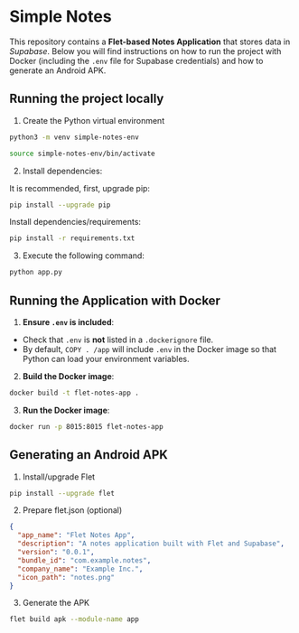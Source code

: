 # Simple Notes

This repository contains a **Flet-based Notes Application** that stores data in *Supabase*. Below you will find instructions on how to run the project with Docker (including the `.env` file for Supabase credentials) and how to generate an Android APK.

## Running the project locally

1. Create the Python virtual environment

```sh
python3 -m venv simple-notes-env
```

```sh
source simple-notes-env/bin/activate
```

2. Install dependencies:

It is recommended, first, upgrade pip:
```sh
pip install --upgrade pip
```

Install dependencies/requirements:
```sh
pip install -r requirements.txt
```

3. Execute the following command:

```sh
python app.py
```

## Running the Application with Docker

1. **Ensure `.env` is included**:
- Check that `.env` is **not** listed in a `.dockerignore` file.  
- By default, `COPY . /app` will include `.env` in the Docker image so that Python can load your environment variables.

2. **Build the Docker image**:
```bash
docker build -t flet-notes-app .
```

3. **Run the Docker image**:
```bash
docker run -p 8015:8015 flet-notes-app
```

## Generating an Android APK

1. Install/upgrade Flet

```bash
pip install --upgrade flet
```

2. Prepare flet.json (optional)

```json
{
  "app_name": "Flet Notes App",
  "description": "A notes application built with Flet and Supabase",
  "version": "0.0.1",
  "bundle_id": "com.example.notes",
  "company_name": "Example Inc.",
  "icon_path": "notes.png"
}
```

3. Generate the APK

```bash
flet build apk --module-name app
```